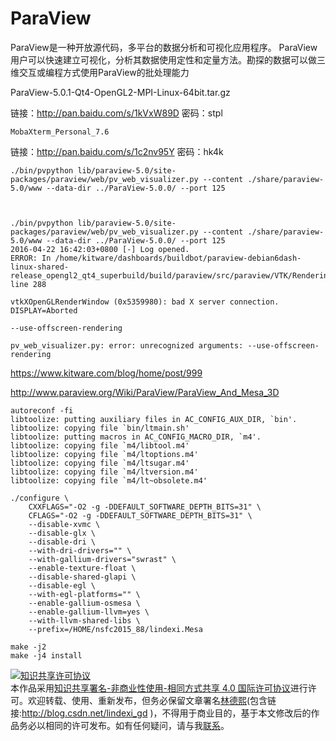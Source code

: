 
# ParaView

ParaView是一种开放源代码，多平台的数据分析和可视化应用程序。 ParaView用户可以快速建立可视化，分析其数据使用定性和定量方法。勘探的数据可以做三维交互或编程方式使用ParaView的批处理能力
<!-- 不发布 -->

<!--more-->


<!-- CreateTime:2019/9/2 12:57:37 -->


ParaView-5.0.1-Qt4-OpenGL2-MPI-Linux-64bit.tar.gz

链接：http://pan.baidu.com/s/1kVxW89D 密码：stpl

`MobaXterm_Personal_7.6`

链接：http://pan.baidu.com/s/1c2nv95Y 密码：hk4k

```
./bin/pvpython lib/paraview-5.0/site-packages/paraview/web/pv_web_visualizer.py --content ./share/paraview-5.0/www --data-dir ../ParaView-5.0.0/ --port 125

    
```

```
./bin/pvpython lib/paraview-5.0/site-packages/paraview/web/pv_web_visualizer.py --content ./share/paraview-5.0/www --data-dir ../ParaView-5.0.0/ --port 125
2016-04-22 16:42:03+0800 [-] Log opened.
ERROR: In /home/kitware/dashboards/buildbot/paraview-debian6dash-linux-shared-release_opengl2_qt4_superbuild/build/paraview/src/paraview/VTK/Rendering/OpenGL2/vtkXOpenGLRenderWindow.cxx, line 288

vtkXOpenGLRenderWindow (0x5359980): bad X server connection. DISPLAY=Aborted

```

```
--use-offscreen-rendering

pv_web_visualizer.py: error: unrecognized arguments: --use-offscreen-rendering
```
https://www.kitware.com/blog/home/post/999

http://www.paraview.org/Wiki/ParaView/ParaView_And_Mesa_3D


```
autoreconf -fi
libtoolize: putting auxiliary files in AC_CONFIG_AUX_DIR, `bin'.
libtoolize: copying file `bin/ltmain.sh'
libtoolize: putting macros in AC_CONFIG_MACRO_DIR, `m4'.
libtoolize: copying file `m4/libtool.m4'
libtoolize: copying file `m4/ltoptions.m4'
libtoolize: copying file `m4/ltsugar.m4'
libtoolize: copying file `m4/ltversion.m4'
libtoolize: copying file `m4/lt~obsolete.m4'
```

```
./configure \
    CXXFLAGS="-O2 -g -DDEFAULT_SOFTWARE_DEPTH_BITS=31" \
    CFLAGS="-O2 -g -DDEFAULT_SOFTWARE_DEPTH_BITS=31" \
    --disable-xvmc \
    --disable-glx \
    --disable-dri \
    --with-dri-drivers="" \
    --with-gallium-drivers="swrast" \
    --enable-texture-float \
    --disable-shared-glapi \
    --disable-egl \
    --with-egl-platforms="" \
    --enable-gallium-osmesa \
    --enable-gallium-llvm=yes \
    --with-llvm-shared-libs \
    --prefix=/HOME/nsfc2015_88/lindexi.Mesa
```
```
make -j2 
make -j4 install
```





<a rel="license" href="http://creativecommons.org/licenses/by-nc-sa/4.0/"><img alt="知识共享许可协议" style="border-width:0" src="https://licensebuttons.net/l/by-nc-sa/4.0/88x31.png" /></a><br />本作品采用<a rel="license" href="http://creativecommons.org/licenses/by-nc-sa/4.0/">知识共享署名-非商业性使用-相同方式共享 4.0 国际许可协议</a>进行许可。欢迎转载、使用、重新发布，但务必保留文章署名[林德熙](http://blog.csdn.net/lindexi_gd)(包含链接:http://blog.csdn.net/lindexi_gd )，不得用于商业目的，基于本文修改后的作品务必以相同的许可发布。如有任何疑问，请与我[联系](mailto:lindexi_gd@163.com)。